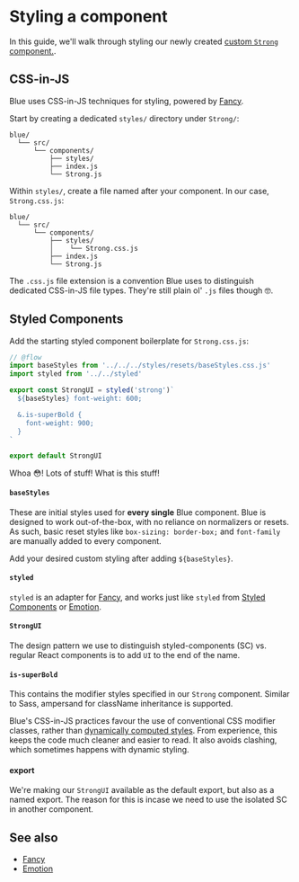 # Styling a component

In this guide, we'll walk through styling our newly created [custom `Strong` component.](creating.md).

## CSS-in-JS

Blue uses CSS-in-JS techniques for styling, powered by [Fancy](https://helpscout.gitbook.io/fancy).

Start by creating a dedicated `styles/` directory under `Strong/`:

```
blue/
  └── src/
      └── components/
          ├── styles/
          ├── index.js
          └── Strong.js
```

Within `styles/`, create a file named after your component. In our case, `Strong.css.js`:

```
blue/
  └── src/
      └── components/
          ├── styles/
          │    └── Strong.css.js
          ├── index.js
          └── Strong.js
```

The `.css.js` file extension is a convention Blue uses to distinguish dedicated CSS-in-JS file types. They're still plain ol' `.js` files though 🤓.

## Styled Components

Add the starting styled component boilerplate for `Strong.css.js`:

```jsx
// @flow
import baseStyles from '../../../styles/resets/baseStyles.css.js'
import styled from '../../styled'

export const StrongUI = styled('strong')`
  ${baseStyles} font-weight: 600;

  &.is-superBold {
    font-weight: 900;
  }
`

export default StrongUI
```

Whoa 😳! Lots of stuff! What is this stuff!

#### `baseStyles`

These are initial styles used for **every single** Blue component. Blue is designed to work out-of-the-box, with no reliance on normalizers or resets. As such, basic reset styles like `box-sizing: border-box;` and `font-family` are manually added to every component.

Add your desired custom styling after adding `${baseStyles}`.

#### `styled`

`styled` is an adapter for [Fancy](https://helpscout.gitbook.io/fancy), and works just like `styled` from [Styled Components](https://www.styled-components.com) or [Emotion](https://emotion.sh/).

#### `StrongUI`

The design pattern we use to distinguish styled-components (SC) vs. regular React components is to add `UI` to the end of the name.

#### `is-superBold`

This contains the modifier styles specified in our `Strong` component. Similar to Sass, ampersand for className inheritance is supported.

Blue's CSS-in-JS practices favour the use of conventional CSS modifier classes, rather than [dynamically computed styles](https://www.styled-components.com/docs/basics#adapting-based-on-props). From experience, this keeps the code much cleaner and easier to read. It also avoids clashing, which sometimes happens with dynamic styling.

#### export

We're making our `StrongUI` available as the default export, but also as a named export. The reason for this is incase we need to use the isolated SC in another component.

## See also

* [Fancy](https://helpscout.gitbook.io/fancy)
* [Emotion](https://emotion.sh/)
